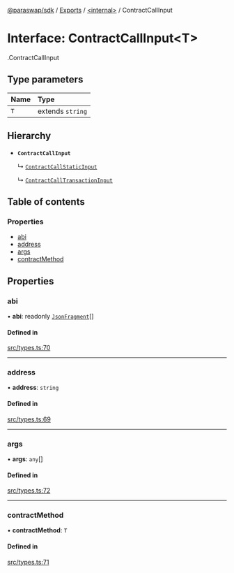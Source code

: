 [@paraswap/sdk](../README.md) / [Exports](../modules.md) / [<internal\>](../modules/internal_.md) / ContractCallInput

# Interface: ContractCallInput<T\>

[<internal>](../modules/internal_.md).ContractCallInput

## Type parameters

| Name | Type |
| :------ | :------ |
| `T` | extends `string` |

## Hierarchy

- **`ContractCallInput`**

  ↳ [`ContractCallStaticInput`](internal_.ContractCallStaticInput.md)

  ↳ [`ContractCallTransactionInput`](internal_.ContractCallTransactionInput.md)

## Table of contents

### Properties

- [abi](internal_.ContractCallInput.md#abi)
- [address](internal_.ContractCallInput.md#address)
- [args](internal_.ContractCallInput.md#args)
- [contractMethod](internal_.ContractCallInput.md#contractmethod)

## Properties

### abi

• **abi**: readonly [`JsonFragment`](internal_.JsonFragment.md)[]

#### Defined in

[src/types.ts:70](https://github.com/paraswap/paraswap-sdk/blob/fix/update-paraswap-core-v1.0.4/src/types.ts#L70)

___

### address

• **address**: `string`

#### Defined in

[src/types.ts:69](https://github.com/paraswap/paraswap-sdk/blob/fix/update-paraswap-core-v1.0.4/src/types.ts#L69)

___

### args

• **args**: `any`[]

#### Defined in

[src/types.ts:72](https://github.com/paraswap/paraswap-sdk/blob/fix/update-paraswap-core-v1.0.4/src/types.ts#L72)

___

### contractMethod

• **contractMethod**: `T`

#### Defined in

[src/types.ts:71](https://github.com/paraswap/paraswap-sdk/blob/fix/update-paraswap-core-v1.0.4/src/types.ts#L71)
